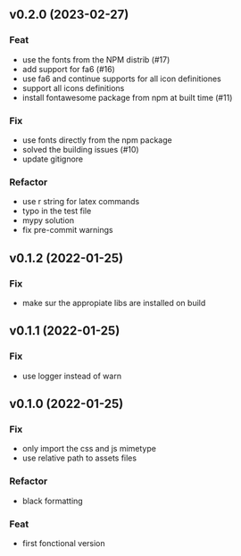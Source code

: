## v0.2.0 (2023-02-27)

### Feat

- use the fonts from the NPM distrib (#17)
- add support for fa6 (#16)
- use fa6 and continue supports for all icon definitiones
- support all icons definitions
- install fontawesome package from npm at built time (#11)

### Fix

- use fonts directly from the npm package
- solved the building issues (#10)
- update gitignore

### Refactor

- use r string for latex commands
- typo in the test file
- mypy solution
- fix pre-commit warnings

## v0.1.2 (2022-01-25)

### Fix

- make sur the appropiate libs are installed on build

## v0.1.1 (2022-01-25)

### Fix

- use logger instead of warn

## v0.1.0 (2022-01-25)

### Fix

- only import the css and js mimetype
- use relative path to assets files

### Refactor

- black formatting

### Feat

- first fonctional version
